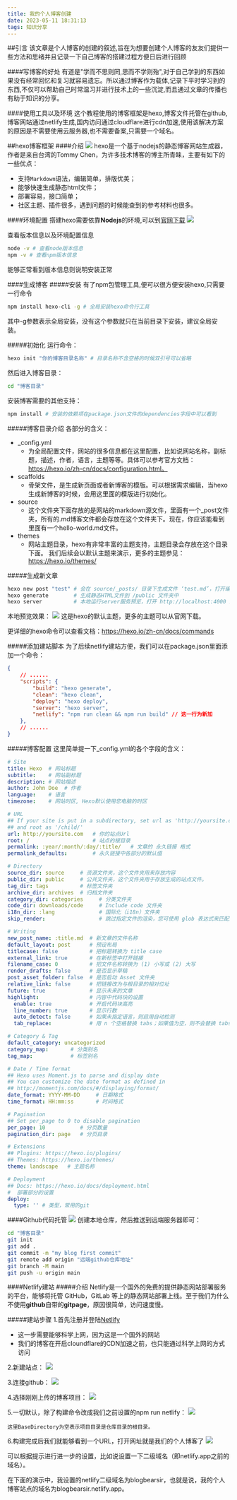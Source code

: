 ```yaml
---
title: 我的个人博客创建
date: 2023-05-11 18:31:13
tags: 知识分享
---
```


##引言
该文章是个人博客的创建的叙述,旨在为想要创建个人博客的友友们提供一些方法和思绪并且记录一下自己博客的搭建过程方便日后进行回顾

####写博客的好处
有道是"学而不思则罔,思而不学则殆",对于自己学到的东西如果没有经常回忆和复习就容易遗忘。所以通过博客作为载体,记录下平时学习到的东西,不仅可以帮助自己时常温习并进行技术上的一些沉淀,而且通过文章的传播也有助于知识的分享。

####使用工具以及环境
这个教程使用的博客框架是hexo,博客文件托管在github,博客网站通过netlify生成,国内访问通过cloudflare进行cdn加速,使用该解决方案的原因是不需要使用云服务器,也不需要备案,只需要一个域名。

##hexo博客框架
####介绍
![](5-12/2023-05-12-17-16-55.png) 
hexo是一个基于nodejs的静态博客网站生成器，作者是来自台湾的Tommy Chen，为许多技术博客的博主所青睐，主要有如下的一些优点：

- 支持`Markdown`语法，编辑简单，排版优美；
- 能够快速生成静态html文件；
- 部署容易，接口简单；
- 社区主题、插件很多，遇到问题的时候能查到的参考材料也很多。

####环境配置
搭建hexo需要依靠**Nodejs**的环境,可以到[官网下载](https://nodejs.org/zh-cn)
![](5-12/2023-05-12-19-20-24.png)

查看版本信息以及环境配置信息
``` bash
node -v # 查看node版本信息
npm -v # 查看npm版本信息
```

能够正常看到版本信息则说明安装正常

####生成博客
#####安装
有了npm包管理工具,便可以很方便安装hexo,只需要一行命令
``` bash
npm install hexo-cli -g # 全局安装hexo命令行工具
```
其中-g参数表示全局安装，没有这个参数就只在当前目录下安装，建议全局安装。

#####初始化
运行命令：
```  bash
hexo init "你的博客目录名称" # 目录名称不含空格的时候双引号可以省略
```

然后进入博客目录：
```  bash
cd "博客目录"
```

安装博客需要的其他支持：
```  bash
npm install # 安装的依赖项在package.json文件的dependencies字段中可以看到
```

#####博客目录介绍
各部分的含义：

- _config.yml
  - 为全局配置文件，网站的很多信息都在这里配置，比如说网站名称，副标题，描述，作者，语言，主题等等。具体可以参考官方文档：https://hexo.io/zh-cn/docs/configuration.html。
- scaffolds
  - 骨架文件，是生成新页面或者新博客的模版。可以根据需求编辑，当hexo生成新博客的时候，会用这里面的模版进行初始化。
- source
  - 这个文件夹下面存放的是网站的markdown源文件，里面有一个_post文件夹，所有的.md博客文件都会存放在这个文件夹下。现在，你应该能看到里面有一个hello-world.md文件。
- themes
  - 网站主题目录，hexo有非常丰富的主题支持，主题目录会存放在这个目录下面。
我们后续会以默认主题来演示，更多的主题参见：https://hexo.io/themes/

#####生成新文章
``` bash
hexo new post "test" # 会在 source/_posts/ 目录下生成文件 ‘test.md’，打开编辑
hexo generate        # 生成静态HTML文件到 /public 文件夹中
hexo server          # 本地运行server服务预览，打开 http://localhost:4000 即可预览你的博客
```

本地预览效果：
![](5-12/2023-05-12-19-45-26.png)
这是hexo的默认主题，更多的主题可以从官网下载。

更详细的hexo命令可以查看文档：https://hexo.io/zh-cn/docs/commands

#####添加建站脚本
为了后续netlify建站方便，我们可以在package.json里面添加一个命令：
``` json
{
    // ......
    "scripts": {
        "build": "hexo generate",
        "clean": "hexo clean",
        "deploy": "hexo deploy",
        "server": "hexo server",
        "netlify": "npm run clean && npm run build" // 这一行为新加
    },
    // ......
}
```

#####博客配置
这里简单提一下_config.yml的各个字段的含义：
``` yaml
# Site
title: Hexo  # 网站标题
subtitle:    # 网站副标题
description: # 网站描述
author: John Doe  # 作者
language:    # 语言
timezone:    # 网站时区, Hexo默认使用您电脑的时区

# URL
## If your site is put in a subdirectory, set url as 'http://yoursite.com/child'
## and root as '/child/'
url: http://yoursite.com   # 你的站点Url
root: /                    # 站点的根目录
permalink: :year/:month/:day/:title/   # 文章的 永久链接 格式   
permalink_defaults:        # 永久链接中各部分的默认值

# Directory   
source_dir: source     # 资源文件夹，这个文件夹用来存放内容
public_dir: public     # 公共文件夹，这个文件夹用于存放生成的站点文件。
tag_dir: tags          # 标签文件夹     
archive_dir: archives  # 归档文件夹
category_dir: categories     # 分类文件夹
code_dir: downloads/code     # Include code 文件夹
i18n_dir: :lang              # 国际化（i18n）文件夹
skip_render:                 # 跳过指定文件的渲染，您可使用 glob 表达式来匹配路径。    

# Writing
new_post_name: :title.md  # 新文章的文件名称
default_layout: post      # 预设布局
titlecase: false          # 把标题转换为 title case
external_link: true       # 在新标签中打开链接
filename_case: 0          # 把文件名称转换为 (1) 小写或 (2) 大写
render_drafts: false      # 是否显示草稿
post_asset_folder: false  # 是否启动 Asset 文件夹
relative_link: false      # 把链接改为与根目录的相对位址    
future: true              # 显示未来的文章
highlight:                # 内容中代码块的设置    
  enable: true            # 开启代码块高亮
  line_number: true       # 显示行数
  auto_detect: false      # 如果未指定语言，则启用自动检测
  tab_replace:            # 用 n 个空格替换 tabs；如果值为空，则不会替换 tabs

# Category & Tag
default_category: uncategorized
category_map:       # 分类别名
tag_map:            # 标签别名

# Date / Time format
## Hexo uses Moment.js to parse and display date
## You can customize the date format as defined in
## http://momentjs.com/docs/#/displaying/format/
date_format: YYYY-MM-DD     # 日期格式
time_format: HH:mm:ss       # 时间格式    

# Pagination
## Set per_page to 0 to disable pagination
per_page: 10           # 分页数量
pagination_dir: page   # 分页目录

# Extensions
## Plugins: https://hexo.io/plugins/
## Themes: https://hexo.io/themes/
theme: landscape   # 主题名称

# Deployment
## Docs: https://hexo.io/docs/deployment.html
#  部署部分的设置
deploy:     
  type: '' # 类型，常用的git 
```

####Github代码托管
![](5-12/2023-05-12-19-49-42.png)
创建本地仓库，然后推送到远端服务器即可：
``` bash
cd "博客目录"
git init
git add .
git commit -m "my blog first commit"
git remote add origin "远端github仓库地址"
git branch -M main
git push -u origin main
```

####Netlify建站
#####介绍
Netlify是一个国外的免费的提供静态网站部署服务的平台，能够将托管 GitHub，GitLab 等上的静态网站部署上线。至于我们为什么不使用**github**自带的**gitpage**，原因很简单，访问速度慢。

#####建站步骤
1.首先注册并登陆[Netlify](https://www.netlify.com/)
   - 这一步需要能够科学上网，因为这是一个国外的网站
   - 我们的博客在开启cloundflare的CDN加速之前，也只能通过科学上网的方式访问
  
2.新建站点： 
   ![](5-12/2023-05-12-19-59-08.png)

3.连接github：
![](5-12/2023-05-12-20-00-38.png)

4.选择刚刚上传的博客项目：
![](5-12/2023-05-12-20-01-04.png)

5.一切默认，除了构建命令改成我们之前设置的npm run netlify：
![](5-12/2023-05-12-20-04-13.png)

```
这里BaseDirectory为空表示项目目录是仓库目录的根目录。
```

6.构建完成后我们就能够看到一个URL，打开网址就是我们的个人博客了
![](5-12/2023-05-12-20-05-32.png)

可以根据提示进行进一步的设置，比如说设置一下二级域名（即netlify.app之前的域名）。

在下面的演示中，我设置的netlify二级域名为blogbearsir，也就是说，我的个人博客站点的域名为blogbearsir.netlify.app。